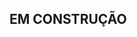 <!-- ## Olá, me chamo Brayan Da Silva Nunes Linhar. 🎯



<img width=100% src="https://capsule-render.vercel.app/api?type=wave&color=gradient&height=120&section=header&text=BrayanDev&animation=fadeIn&fontSize=24&fontAlign=13.4&fontAlignY=50&textBg=true"/>



[![Typing SVG](https://readme-typing-svg.herokuapp.com/?color=FFFFFF&size=26&center=true&vCenter=true&width=1000&lines=HELLO,+My+name+is+Brayan+Linhar;I'm+22+years+old;I'm+from+Brazil;I+Undergraduate+Student+in+Systems+Development;Be+Welcome!+:%29)](https://git.io/typing-svg)

[![Typing SVG](https://readme-typing-svg.herokuapp.com/?color=FFFFFF&size=26&center=true&vCenter=true&width=1000&lines=OLÁ,+Meu+nome+é+Brayan+Linhar;Eu+tenho+22+anos;Eu+sou+do+Brasil;+Estudante+de+Graduação+em+Desenvovimento+de+Sistemas;Seja+Bem-Vindo!+:%29)](https://git.io/typing-svg)


- 🔭 I’m currently working on ...
- 🌱 I’m currently learning ...
- 👯 I’m looking to collaborate on ...
- 🤔 I’m looking for help with ...
- 💬 Ask me about ...
- 📫 How to reach me: ...
- 😄 Pronouns: ...
- ⚡ Curiosidade: ...
-->

## EM CONSTRUÇÃO
